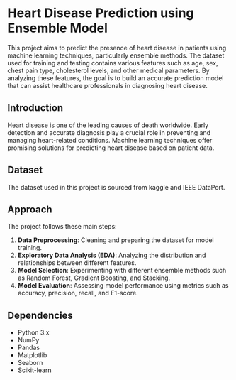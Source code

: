 # Heart Disease Prediction using Ensemble Model

This project aims to predict the presence of heart disease in patients using machine learning techniques, particularly ensemble methods. The dataset used for training and testing contains various features such as age, sex, chest pain type, cholesterol levels, and other medical parameters. By analyzing these features, the goal is to build an accurate prediction model that can assist healthcare professionals in diagnosing heart disease.


## Introduction

Heart disease is one of the leading causes of death worldwide. Early detection and accurate diagnosis play a crucial role in preventing and managing heart-related conditions. Machine learning techniques offer promising solutions for predicting heart disease based on patient data.

## Dataset

The dataset used in this project is sourced from kaggle and IEEE DataPort.

## Approach

The project follows these main steps:

1. **Data Preprocessing**: Cleaning and preparing the dataset for model training.
2. **Exploratory Data Analysis (EDA)**: Analyzing the distribution and relationships between different features.  
3. **Model Selection**: Experimenting with different ensemble methods such as Random Forest, Gradient Boosting, and Stacking.
4. **Model Evaluation**: Assessing model performance using metrics such as accuracy, precision, recall, and F1-score.

## Dependencies

- Python 3.x
- NumPy
- Pandas
- Matplotlib
- Seaborn
- Scikit-learn
